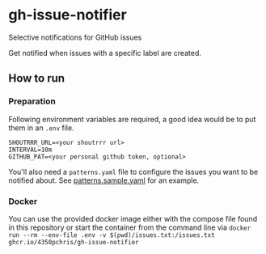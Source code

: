 # gh-issue-notifier

Selective notifications for GitHub issues

Get notified when issues with a specific label are created.

## How to run

### Preparation

Following environment variables are required, a good idea would be to put them in an `.env` file.

```text
SHOUTRRR_URL=<your shoutrrr url>
INTERVAL=10m
GITHUB_PAT=<your personal github token, optional>
```

You'll also need a `patterns.yaml` file to configure the issues you want to be notified about. See [patterns.sample.yaml](./patterns.sample.yaml) for an example.

### Docker

You can use the provided docker image either with the compose file found in this repository or start the container from the command line via `docker run --rm --env-file .env -v $(pwd)/issues.txt:/issues.txt ghcr.io/4350pchris/gh-issue-notifier`
